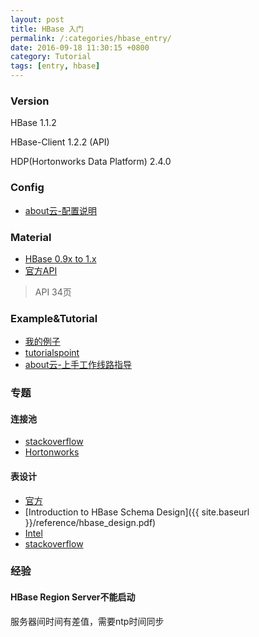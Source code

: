 ```yaml
---
layout: post
title: HBase 入门
permalink: /:categories/hbase_entry/
date: 2016-09-18 11:30:15 +0800
category: Tutorial
tags: [entry, hbase]
---
```


### Version

HBase 1.1.2

HBase-Client 1.2.2 (API)

HDP(Hortonworks Data Platform) 2.4.0

### Config

* [about云-配置说明](http://www.aboutyun.com/thread-7914-1-1.html)

### Material

* [HBase 0.9x to 1.x](http://www.slideshare.net/enissoz/meet-hbase-10)
* [官方API](http://hbase.apache.org/apidocs/index.html)

> API 34页

### Example&Tutorial

* [我的例子](https://github.com/neilChenXie/ChenTest/tree/master/hbase)
* [tutorialspoint](http://www.tutorialspoint.com/hbase/hbase_create_table.htm)
* [about云-上手工作线路指导](http://www.aboutyun.com/thread-8391-1-1.html)

### 专题

#### 连接池

* [stackoverflow](http://stackoverflow.com/questions/29482803/whats-the-best-way-to-get-htable-handle-of-hbase)
* [Hortonworks](https://community.hortonworks.com/articles/4091/hbase-client-application-best-practices.html)

#### 表设计

* [官方](http://hbase.apache.org/book.html#schema)
* [Introduction to HBase Schema Design]({{ site.baseurl }}/reference/hbase_design.pdf)
* [Intel](http://itpeernetwork.intel.com/discussion-on-designing-hbase-tables/)
* [stackoverflow](http://stackoverflow.com/questions/12908378/hbase-searching-by-part-of-a-key)

### 经验

#### HBase Region Server不能启动

服务器间时间有差值，需要ntp时间同步
